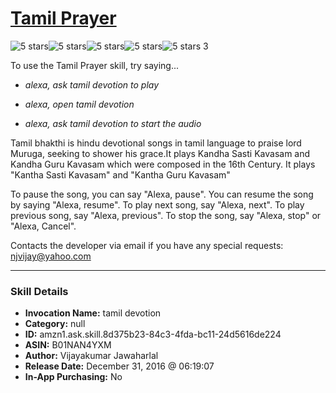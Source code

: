# [Tamil Prayer](http://alexa.amazon.com/#skills/amzn1.ask.skill.8d375b23-84c3-4fda-bc11-24d5616de224)
![5 stars](../../images/ic_star_black_18dp_1x.png)![5 stars](../../images/ic_star_black_18dp_1x.png)![5 stars](../../images/ic_star_black_18dp_1x.png)![5 stars](../../images/ic_star_black_18dp_1x.png)![5 stars](../../images/ic_star_black_18dp_1x.png) 3

To use the Tamil Prayer skill, try saying...

* *alexa, ask tamil devotion to play*

* *alexa, open tamil devotion*

* *alexa, ask tamil devotion to start the audio*

Tamil bhakthi is hindu devotional songs in tamil language to praise lord Muruga, seeking to shower his grace.It plays Kandha Sasti Kavasam and Kandha Guru Kavasam which were composed in the 16th Century. It plays "Kantha Sasti Kavasam" and "Kantha Guru Kavasam"

To pause the song, you can say "Alexa, pause". You can resume the song by saying "Alexa, resume". To play next song, say "Alexa, next". To play previous song, say "Alexa, previous". To stop the song, say "Alexa, stop" or "Alexa, Cancel".

Contacts the developer via email if you have any special requests: njvijay@yahoo.com

***

### Skill Details

* **Invocation Name:** tamil devotion
* **Category:** null
* **ID:** amzn1.ask.skill.8d375b23-84c3-4fda-bc11-24d5616de224
* **ASIN:** B01NAN4YXM
* **Author:** Vijayakumar Jawaharlal
* **Release Date:** December 31, 2016 @ 06:19:07
* **In-App Purchasing:** No

